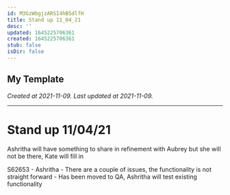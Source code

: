```yaml
---
id: M3GzWbgjzARSI4hB5dlfH
title: Stand up 11_04_21
desc: ''
updated: 1645225706361
created: 1645225706361
stub: false
isDir: false
---
```

My Template
---

_Created at 2021-11-09._
_Last updated at 2021-11-09._




---

# Stand up 11/04/21


Ashritha will have something to share in refinement with Aubrey but she will not be there, Kate will fill in

S62653
\- Ashritha
\- There are a couple of issues, the functionality is not straight forward
\- Has been moved to QA, Ashritha will test existing functionality

